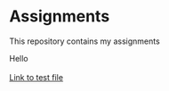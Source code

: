 # Assignments
This repository contains my assignments
<br> 

Hello
<br> <br>
[Link to test file](https://github.com/SamHamers/Assignments/blob/master/Test-1.docx)
